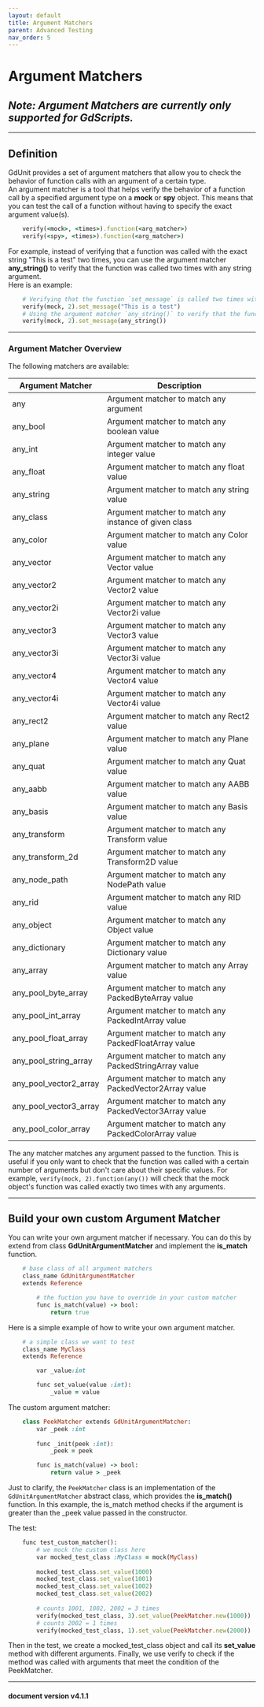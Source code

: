 ```yaml
---
layout: default
title: Argument Matchers
parent: Advanced Testing
nav_order: 5
---
```


# Argument Matchers

## ***Note: Argument Matchers are currently only supported for GdScripts.***

---

## Definition
GdUnit provides a set of argument matchers that allow you to check the behavior of function calls with an argument of a certain type.<br>
An argument matcher is a tool that helps verify the behavior of a function call by a specified argument type on a **mock** or **spy** object. This means that you can test the call of a function without having to specify the exact argument value(s).


```ruby
    verify(<mock>, <times>).function(<arg_matcher>)
    verify(<spy>, <times>).function(<arg_matcher>)
```

For example, instead of verifying that a function was called with the exact string "This is a test" two times, you can use the argument matcher **any_string()** to verify that the function was called two times with any string argument.<br>
Here is an example:
```ruby
    # Verifying that the function `set_message` is called two times with the argument "This is a test"
    verify(mock, 2).set_message("This is a test")
    # Using the argument matcher `any_string()` to verify that the function is called two times with any string argument
    verify(mock, 2).set_message(any_string())
```

---

### Argument Matcher Overview
The following matchers are available:<br>

|Argument Matcher|Description|
|---|---|
|any | Argument matcher to match any argument|
|any_bool | Argument matcher to match any boolean value|
|any_int | Argument matcher to match any integer value|
|any_float | Argument matcher to match any float value|
|any_string | Argument matcher to match any string value|
|any_class | Argument matcher to match any instance of given class|
|any_color | Argument matcher to match any Color value|
|any_vector | Argument matcher to match any Vector value|
|any_vector2 | Argument matcher to match any Vector2 value|
|any_vector2i | Argument matcher to match any Vector2i value|
|any_vector3 | Argument matcher to match any Vector3 value|
|any_vector3i | Argument matcher to match any Vector3i value|
|any_vector4 | Argument matcher to match any Vector4 value|
|any_vector4i | Argument matcher to match any Vector4i value|
|any_rect2 | Argument matcher to match any Rect2 value|
|any_plane | Argument matcher to match any Plane value|
|any_quat | Argument matcher to match any Quat value|
|any_aabb | Argument matcher to match any AABB value|
|any_basis | Argument matcher to match any Basis value|
|any_transform | Argument matcher to match any Transform value|
|any_transform_2d | Argument matcher to match any Transform2D value|
|any_node_path | Argument matcher to match any NodePath value|
|any_rid | Argument matcher to match any RID value|
|any_object | Argument matcher to match any Object value|
|any_dictionary | Argument matcher to match any Dictionary value|
|any_array | Argument matcher to match any Array value|
|any_pool_byte_array | Argument matcher to match any PackedByteArray value|
|any_pool_int_array | Argument matcher to match any PackedIntArray value|
|any_pool_float_array | Argument matcher to match any PackedFloatArray value|
|any_pool_string_array | Argument matcher to match any PackedStringArray value|
|any_pool_vector2_array | Argument matcher to match any PackedVector2Array value|
|any_pool_vector3_array | Argument matcher to match any PackedVector3Array value|
|any_pool_color_array | Argument matcher to match any PackedColorArray value|

The any matcher matches any argument passed to the function. This is useful if you only want to check that the function was called with a certain number of arguments but don't care about their specific values. For example, `verify(mock, 2).function(any())` will check that the mock object's function was called exactly two times with any arguments.

---

## Build your own custom Argument Matcher
You can write your own argument matcher if necessary. You can do this by extend from class **GdUnitArgumentMatcher** and implement the **is_match** function.

```ruby
    # base class of all argument matchers
    class_name GdUnitArgumentMatcher
    extends Reference

        # the fuction you have to override in your custom matcher
        func is_match(value) -> bool:
            return true
```


Here is a simple example of how to write your own argument matcher.<br>
```ruby
    # a simple class we want to test
    class_name MyClass
    extends Reference

        var _value:int

        func set_value(value :int):
            _value = value
```

The custom argument matcher:
``` ruby
    class PeekMatcher extends GdUnitArgumentMatcher:
        var _peek :int
        
        func _init(peek :int):
            _peek = peek

        func is_match(value) -> bool:
            return value > _peek
```
Just to clarify, the `PeekMatcher` class is an implementation of the `GdUnitArgumentMatcher` abstract class, which provides the **is_match()** function. In this example, the is_match method checks if the argument is greater than the _peek value passed in the constructor.


The test:
```ruby
    func test_custom_matcher():
        # we mock the custom class here
        var mocked_test_class :MyClass = mock(MyClass)
        
        mocked_test_class.set_value(1000)
        mocked_test_class.set_value(1001)
        mocked_test_class.set_value(1002)
        mocked_test_class.set_value(2002)
        
        # counts 1001, 1002, 2002 = 3 times
        verify(mocked_test_class, 3).set_value(PeekMatcher.new(1000))
        # counts 2002 = 1 times
        verify(mocked_test_class, 1).set_value(PeekMatcher.new(2000))
```
Then in the test, we create a mocked_test_class object and call its **set_value** method with different arguments. Finally, we use verify to check if the method was called with arguments that meet the condition of the PeekMatcher.

---
<h4> document version v4.1.1 </h4>
